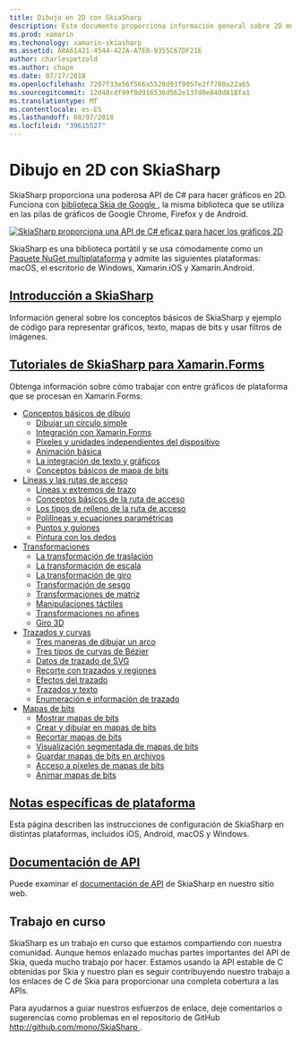 ```yaml
---
title: Dibujo en 2D con SkiaSharp
description: Este documento proporciona información general sobre 2D multiplataforma de dibujo de SkiaSharp. Incluye vínculos a diversas guías que describen SkiaSharp y sus diversas API.
ms.prod: xamarin
ms.techonology: xamarin-skiasharp
ms.assetid: A8A61421-4544-422A-A7E0-9355C67DF21E
author: charlespetzold
ms.author: chape
ms.date: 07/17/2018
ms.openlocfilehash: 7207f33e56f566a5528d93f9957e2ff780a22a65
ms.sourcegitcommit: 12d48cdf99f0d916536d562e137d0e840d818fa1
ms.translationtype: MT
ms.contentlocale: es-ES
ms.lasthandoff: 08/07/2018
ms.locfileid: "39615527"
---
```

# <a name="2d-drawing-with-skiasharp"></a>Dibujo en 2D con SkiaSharp

SkiaSharp proporciona una poderosa API de C#  para hacer gráficos en 2D. Funciona con [biblioteca Skia de Google ](http://skia.org), la misma biblioteca que se utiliza en las pilas de gráficos de Google Chrome, Firefox y de Android.

[![](images/ide-sml.png "SkiaSharp proporciona una API de C# eficaz para hacer los gráficos 2D")](images/ide.png#lightbox)

SkiaSharp es una biblioteca portátil y se usa cómodamente como un [Paquete NuGet multiplataforma](https://www.nuget.org/packages/SkiaSharp) y admite las siguientes plataformas: macOS, el escritorio de Windows, Xamarin.iOS y Xamarin.Android.

## <a name="introduction-to-skiasharpgraphics-gamesskiasharpintroductionmd"></a>[Introducción a SkiaSharp](~/graphics-games/skiasharp/introduction.md)

Información general sobre los conceptos básicos de SkiaSharp y ejemplo de código para representar gráficos, texto, mapas de bits y usar filtros de imágenes.

## <a name="skiasharp-tutorials-for-xamarinformsxamarin-formsuser-interfacegraphicsskiasharpindexmd"></a>[Tutoriales de SkiaSharp para Xamarin.Forms](~/xamarin-forms/user-interface/graphics/skiasharp/index.md)

Obtenga información sobre cómo trabajar con entre gráficos de plataforma que se procesan en Xamarin.Forms:

- [Conceptos básicos de dibujo](~/xamarin-forms/user-interface/graphics/skiasharp/basics/index.md)
  * [Dibujar un círculo simple](~/xamarin-forms/user-interface/graphics/skiasharp/basics/circle.md)
  * [Integración con Xamarin.Forms](~/xamarin-forms/user-interface/graphics/skiasharp/basics/integration.md)
  * [Píxeles y unidades independientes del dispositivo](~/xamarin-forms/user-interface/graphics/skiasharp/basics/pixels.md)
  * [Animación básica](~/xamarin-forms/user-interface/graphics/skiasharp/basics/animation.md)
  * [La integración de texto y gráficos](~/xamarin-forms/user-interface/graphics/skiasharp/basics/text.md)
  * [Conceptos básicos de mapa de bits](~/xamarin-forms/user-interface/graphics/skiasharp/basics/bitmaps.md)
- [Líneas y las rutas de acceso](~/xamarin-forms/user-interface/graphics/skiasharp/paths/index.md)
  * [Líneas y extremos de trazo](~/xamarin-forms/user-interface/graphics/skiasharp/paths/lines.md)
  * [Conceptos básicos de la ruta de acceso](~/xamarin-forms/user-interface/graphics/skiasharp/paths/paths.md)
  * [Los tipos de relleno de la ruta de acceso](~/xamarin-forms/user-interface/graphics/skiasharp/paths/fill-types.md)
  * [Polilíneas y ecuaciones paramétricas](~/xamarin-forms/user-interface/graphics/skiasharp/paths/polylines.md)
  * [Puntos y guiones](~/xamarin-forms/user-interface/graphics/skiasharp/paths/dots.md)
  * [Pintura con los dedos](~/xamarin-forms/user-interface/graphics/skiasharp/paths/finger-paint.md)
- [Transformaciones](~/xamarin-forms/user-interface/graphics/skiasharp/transforms/index.md)
  * [La transformación de traslación](~/xamarin-forms/user-interface/graphics/skiasharp/transforms/translate.md)
  * [La transformación de escala](~/xamarin-forms/user-interface/graphics/skiasharp/transforms/scale.md)
  * [La transformación de giro](~/xamarin-forms/user-interface/graphics/skiasharp/transforms/rotate.md)
  * [Transformación de sesgo](~/xamarin-forms/user-interface/graphics/skiasharp/transforms/skew.md)
  * [Transformaciones de matriz](~/xamarin-forms/user-interface/graphics/skiasharp/transforms/matrix.md)
  * [Manipulaciones táctiles](~/xamarin-forms/user-interface/graphics/skiasharp/transforms/touch.md)
  * [Transformaciones no afines](~/xamarin-forms/user-interface/graphics/skiasharp/transforms/non-affine.md)
  * [Giro 3D](~/xamarin-forms/user-interface/graphics/skiasharp/transforms/3d-rotation.md)
- [Trazados y curvas](~/xamarin-forms/user-interface/graphics/skiasharp/curves/index.md)
  * [Tres maneras de dibujar un arco](~/xamarin-forms/user-interface/graphics/skiasharp/curves/arcs.md)
  * [Tres tipos de curvas de Bézier](~/xamarin-forms/user-interface/graphics/skiasharp/curves/beziers.md)
  * [Datos de trazado de SVG](~/xamarin-forms/user-interface/graphics/skiasharp/curves/path-data.md)
  * [Recorte con trazados y regiones](~/xamarin-forms/user-interface/graphics/skiasharp/curves/clipping.md)
  * [Efectos del trazado](~/xamarin-forms/user-interface/graphics/skiasharp/curves/effects.md)
  * [Trazados y texto](~/xamarin-forms/user-interface/graphics/skiasharp/curves/text-paths.md)
  * [Enumeración e información de trazado](~/xamarin-forms/user-interface/graphics/skiasharp/curves/information.md)
- [Mapas de bits](~/xamarin-forms/user-interface/graphics/skiasharp/bitmaps/index.md)
  * [Mostrar mapas de bits](~/xamarin-forms/user-interface/graphics/skiasharp/bitmaps/displaying.md)
  * [Crear y dibujar en mapas de bits](~/xamarin-forms/user-interface/graphics/skiasharp/bitmaps/drawing.md)
  * [Recortar mapas de bits](~/xamarin-forms/user-interface/graphics/skiasharp/bitmaps/cropping.md)
  * [Visualización segmentada de mapas de bits](~/xamarin-forms/user-interface/graphics/skiasharp/bitmaps/segmented.md)
  * [Guardar mapas de bits en archivos](~/xamarin-forms/user-interface/graphics/skiasharp/bitmaps/saving.md)
  * [Acceso a píxeles de mapas de bits](~/xamarin-forms/user-interface/graphics/skiasharp/bitmaps/pixel-bits.md)
  * [Animar mapas de bits](~/xamarin-forms/user-interface/graphics/skiasharp/bitmaps/animating.md)

## <a name="platform-specific-notesgraphics-gamesskiasharpplatformmd"></a>[Notas específicas de plataforma](~/graphics-games/skiasharp/platform.md)

Esta página describen las instrucciones de configuración de SkiaSharp en distintas plataformas, incluidos iOS, Android, macOS y Windows.

## <a name="api-documentationhttpsdeveloperxamarincomapinamespaceskiasharp"></a>[Documentación de API](https://developer.xamarin.com/api/namespace/SkiaSharp/)

Puede examinar el [documentación de API](https://developer.xamarin.com/api/namespace/SkiaSharp/) de SkiaSharp en nuestro sitio web.

## <a name="work-in-progress"></a>Trabajo en curso

SkiaSharp es un trabajo en curso que estamos compartiendo con nuestra comunidad. Aunque hemos enlazado muchas partes importantes del API de Skia, queda mucho trabajo por hacer. Estamos usando la API estable de C obtenidas por Skia y nuestro plan es seguir contribuyendo nuestro trabajo a los enlaces de C de Skia para proporcionar una completa cobertura a las APIs.

Para ayudarnos a guiar nuestros esfuerzos de enlace, deje comentarios o sugerencias como problemas en el repositorio de GitHub [ http://github.com/mono/SkiaSharp ](http://github.com/mono/SkiaSharp).
